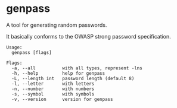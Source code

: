 # genpass

A tool for generating random passwords.

It basically conforms to the OWASP strong password specification.

```
Usage:
  genpass [flags]

Flags:
  -a, --all          with all types, represent -lns
  -h, --help         help for genpass
  -L, --length int   password length (default 8)
  -l, --letter       with letters
  -n, --number       with numbers
  -s, --symbol       with symbols
  -v, --version      version for genpass
```
